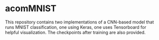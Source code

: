 # acomMNIST
This repository contains two implementations of a CNN-based model that runs MNIST classification, one using Keras, one uses Tensorboard for helpful visualization. The checkpoints after training are also provided.
